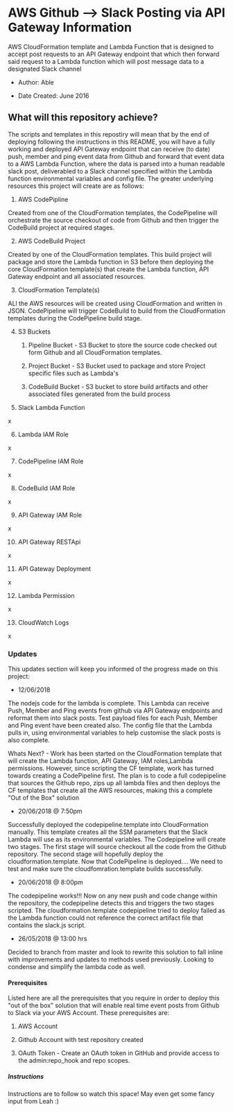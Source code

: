 # AWS Github --> Slack Posting via API Gateway Information

AWS CloudFormation template and Lambda Function that is designed to accept post requests to an API Gateway endpoint  that which then forward said request to a Lambda function which will post message data to a designated Slack channel

- Author: Able

- Date Created: June 2016

## What will this repository achieve? 

The scripts and templates in this repostiry will mean that by the end of deploying following the instructions in this README, you will have a fully working and deployed API Gateway endpoint that can receive (to date) push, member and ping event data from Github and forward that event data to a AWS Lambda Function, where the data is parsed into a human readable slack post, deliverabled to a Slack channel specified within the Lambda function environmental variables and config file. The greater underlying resources this project will create are as follows: 

1. AWS CodePipline 

Created  from one of the CloudFormation templates, the CodePipeline will orchestrate the source checkout of code from Github and then trigger the CodeBuild project at required stages. 

2. AWS CodeBuild Project

Created by one of the CloudFormation templates. This build project will package and store the Lambda function in S3 before then deploying the core CloudFormation template(s) that create the Lambda function, API Gateway endpoint and all associated resources. 

3. CloudFormation Template(s)

ALl the AWS resources will be created using CloudFormation and written in JSON. CodePipeline will trigger CodeBuild to build from the CloudFormation templates during the CodePipeline build stage. 

4. S3 Buckets

    1. Pipeline Bucket - S3 Bucket to store the source code checked out form Github and all CloudFormation templates. 

    2. Project Bucket - S3 Bucket used to package and store Project specific files such as Lambda's

    3. CodeBuild Bucket - S3 bucket to store build artifacts and other associated files generated from the build process
    

5. Slack Lambda Function

x

6. Lambda IAM Role

x

7. CodePipeline IAM Role

x

8. CodeBuild IAM Role

x

9. API Gateway IAM Role

x

10. API Gateway RESTApi

x

11. API Gateway Deployment 

x

12. Lambda Permission

x

13. CloudWatch Logs

x

### Updates

This updates section will keep you informed of the progress made on this project:

* 12/06/2018

The nodejs code for the lambda is complete. This Lambda can receive Push, Member and Ping events from github via API Gateway endpoints and reformat them into slack posts. Test payload files for each Push, Member and Ping event have been created also. The config file that the Lambda pulls in, using environmental variables to help customise the slack posts is also complete. 

Whats Next? - Work has been started on the CloudFormation template that will create the Lambda function, API Gateway, IAM roles,Lambda permissions. However, since scripting the CF template, work has turned towards creating a CodePipeline first. The plan is to code a full codepipeline that sources the Github repo, zips up all lambda files and then deploys the CF  templates that create all the AWS resources, making this a complete "Out of the Box" solution

* 20/06/2018 @ 7:50pm

Successfully deployed the codepipeline.template into CloudFormation manually. This template creates all the SSM parameters that the Slack Lambda will use as its environmental variables. The Codepipeline will create two stages. The first stage will source checkout all the code from the Github repository. The second stage will hopefully deploy the cloudformation.template. Now that CodePipeline is deployed.... We need to test and make sure the cloudfomration.template builds successfully.

* 20/06/2018 @ 8:00pm

The codepipeline works!!! Now on any new push and code change within the repository, the codepipeline detects this and triggers the two stages scripted. The cloudformation.template codepipeline tried to deploy failed as the Lambda function could not reference the correct artifact file that contains the slack.js script.

* 26/05/2018 @ 13:00 hrs

Decided to branch from master and look to rewrite this solution to fall inline with improvements and updates to methods used previously. Looking to condense and simplify the lambda code as well. 

#### Prerequisites

Listed here are all the prerequisites that you require in order to deploy this "out of the box" solution that will enable real time event posts from Github to Slack via your AWS Account. These prerequisites are: 

1. AWS Account

2. Github Account with test repository created

3. OAuth Token - Create an OAuth token in GitHub and provide access to the admin:repo_hook and repo scopes.


##### Instructions

Instructions are to follow so watch this space! May even get some fancy input from Leah :)

